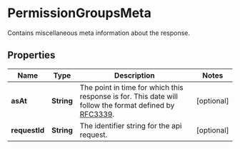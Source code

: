 

# PermissionGroupsMeta

Contains miscellaneous meta information about the response.

## Properties

| Name | Type | Description | Notes |
|------------ | ------------- | ------------- | -------------|
|**asAt** | **String** | The point in time for which this response is for. This date will follow the format defined by [RFC3339](https://tools.ietf.org/html/rfc3339#section-5.6). |  [optional] |
|**requestId** | **String** | The identifier string for the api request. |  [optional] |



